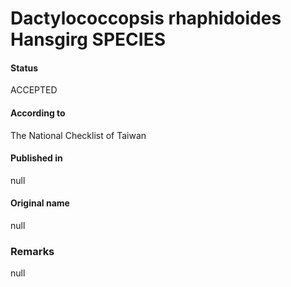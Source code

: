 Dactylococcopsis rhaphidoides Hansgirg SPECIES
=======

#### Status
ACCEPTED

#### According to
The National Checklist of Taiwan

#### Published in
null

#### Original name
null

### Remarks
null